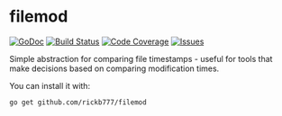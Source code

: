 # filemod

[![GoDoc](https://img.shields.io/badge/api-Godoc-blue.svg)](https://pkg.go.dev/github.com/rickb777/filemod/examples)
[![Build Status](https://travis-ci.org/rickb777/filemod.svg?branch=master)](https://travis-ci.org/rickb777/filemod)
[![Code Coverage](https://coveralls.io/repos/github/rickb777/filemod/badge.svg?branch=master&service=github)](https://coveralls.io/r/rickb777/filemod)
[![Issues](https://img.shields.io/github/issues/rickb777/filemod.svg)](https://github.com/rickb777/filemod/issues)

Simple abstraction for comparing file timestamps - useful for tools that make decisions based on comparing modification times.

You can install it with:

```
go get github.com/rickb777/filemod
```

